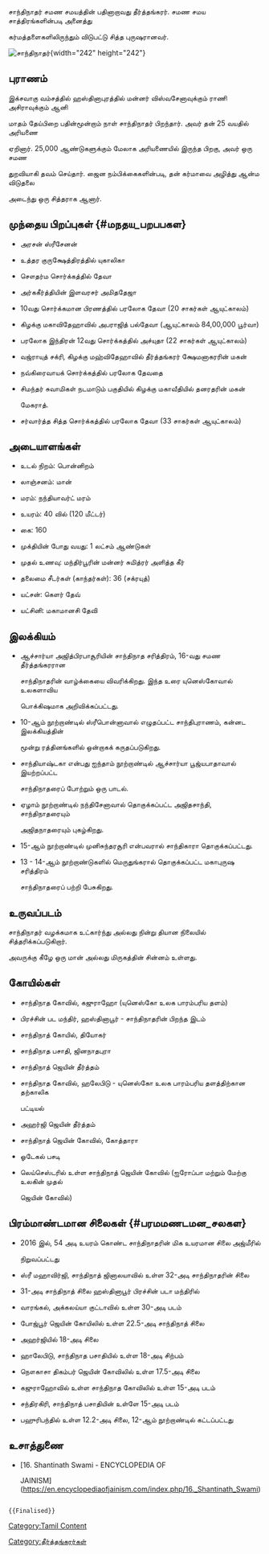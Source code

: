 சாந்திநாதர் சமண சமயத்தின் பதினாறாவது தீர்த்தங்கரர். சமண சமய சாத்திரங்களின்படி அனைத்து
கர்மத்தளைகளிலிருந்தும் விடுபட்டு சித்த புருஷரானவர்.
![சாந்திநாதர்](சாந்திநாதர்.png "சாந்திநாதர்"){width="242" height="242"}

## புராணம்

இக்சவாகு வம்சத்தில் ஹஸ்தினாபுரத்தில் மன்னர் விஸ்வசேனாவுக்கும் ராணி அசிராவுக்கும் ஆனி
மாதம் தேய்பிறை பதின்மூன்றாம் நாள் சாந்திநாதர் பிறந்தார். அவர் தன் 25 வயதில் அரியணை
ஏறினார். 25,000 ஆண்டுகளுக்கும் மேலாக அரியணையில் இருந்த பிறகு, அவர் ஒரு சமண
துறவியாகி தவம் செய்தார். ஜைன நம்பிக்கைகளின்படி, தன் கர்மாவை அழித்து ஆன்ம விடுதலை
அடைந்து ஒரு சித்தராக ஆனார்.

## முந்தைய பிறப்புகள் {#மநதய_பறபபகள}

-   அரசன் ஸ்ரீசேனன்
-   உத்தர குருக்ஷேத்திரத்தில் யுகாலிகா
-   சௌதர்ம சொர்க்கத்தில் தேவா
-   அர்ககீர்த்தியின் இளவரசர் அமிததேஜா
-   10வது சொர்க்கமான பிரணத்தில் பரலோக தேவா (20 சாகர்கள் ஆயுட்காலம்)
-   கிழக்கு மகாவிதேஹாவில் அபராஜித் பல்தேவா (ஆயுட்காலம் 84,00,000 பூர்வா)
-   பரலோக இந்திரன் 12வது சொர்க்கத்தில் அச்யுதா (22 சாகர்கள் ஆயுட்காலம்)
-   வஜ்ராயுத் சக்ரி, கிழக்கு மஹ்விதேஹாவில் தீர்த்தங்கரர் க்ஷேமனாகரரின் மகன்
-   நவ்கிரைவாயக் சொர்க்கத்தில் பரலோக தேவதை
-   சிமந்தர் சுவாமிகள் நடமாடும் பகுதியில் கிழக்கு மகாவீதியில் தனரதரின் மகன்
    மேகராத்.
-   சர்வார்த்த சித்த சொர்க்கத்தில் பரலோக தேவா (33 சாகர்கள் ஆயுட்காலம்)

## அடையாளங்கள்

-   உடல் நிறம்: பொன்னிறம்
-   லாஞ்சனம்: மான்
-   மரம்: நந்தியாவர்ட் மரம்
-   உயரம்: 40 வில் (120 மீட்டர்)
-   கை: 160
-   முக்தியின் போது வயது: 1 லட்சம் ஆண்டுகள்
-   முதல் உணவு: மந்திர்பூரின் மன்னர் சுமித்ரர் அளித்த கீர்
-   தலைமை சீடர்கள் (காந்தர்கள்): 36 (சக்ரயுத்)
-   யட்சன்: கெளர் தேவ்
-   யட்சினி: மகாமானசி தேவி

## இலக்கியம்

-   ஆச்சார்யா அஜித்பிரபாசூரியின் சாந்திநாத சரித்திரம், 16-வது சமண தீர்த்தங்கரரான
    சாந்திநாதரின் வாழ்க்கையை விவரிக்கிறது. இந்த உரை யுனெஸ்கோவால் உலகளாவிய
    பொக்கிஷமாக அறிவிக்கப்பட்டது.
-   10-ஆம் நூற்றாண்டில் ஸ்ரீபொன்னாவால் எழுதப்பட்ட சாந்திபுராணம், கன்னட இலக்கியத்தின்
    மூன்று ரத்தினங்களில் ஒன்றாகக் கருதப்படுகிறது.
-   சாந்தியாஷ்டகா என்பது ஐந்தாம் நூற்றாண்டில் ஆச்சார்யா பூஜ்யபாதாவால் இயற்றப்பட்ட
    சாந்திநாதரைப் போற்றும் ஒரு பாடல்.
-   ஏழாம் நூற்றாண்டில் நந்திசேனாவால் தொகுக்கப்பட்ட அஜிதசாந்தி, சாந்திநாதரையும்
    அஜிதநாதரையும் புகழ்கிறது.
-   15-ஆம் நூற்றாண்டில் முனிசுந்தரசூரி என்பவரால் சாந்திகாரா தொகுக்கப்பட்டது.
-   13 - 14-ஆம் நூற்றாண்டுகளில் மெருதுங்கரால் தொகுக்கப்பட்ட மகாபுருஷ சரித்திரம்
    சாந்திநாதரைப் பற்றி பேசுகிறது.

## உருவப்படம்

சாந்திநாதர் வழக்கமாக உட்கார்ந்து அல்லது நின்று தியான நிலையில் சித்தரிக்கப்படுகிறார்.
அவருக்கு கீழே ஒரு மான் அல்லது மிருகத்தின் சின்னம் உள்ளது.

## கோயில்கள்

-   சாந்திநாத கோவில், கஜுராஹோ (யுனெஸ்கோ உலக பாரம்பரிய தளம்)
-   பிரச்சின் பட மந்திர், ஹஸ்தினாபூர் - சாந்திநாதரின் பிறந்த இடம்
-   சாந்திநாத் கோயில், தியோகர்
-   சாந்திநாத பசாதி, ஜினநாதபுரா
-   சாந்திநாத் ஜெயின் தீர்த்தம்
-   சாந்திநாத கோவில், ஹலேபிடு - யுனெஸ்கோ உலக பாரம்பரிய தளத்திற்கான தற்காலிக
    பட்டியல்
-   அஹர்ஜி ஜெயின் தீர்த்தம்
-   சாந்திநாத் ஜெயின் கோவில், கோத்தாரா
-   ஓடேகல் பசடி
-   லெய்செஸ்டரில் உள்ள சாந்திநாத் ஜெயின் கோவில் (ஐரோப்பா மற்றும் மேற்கு உலகின் முதல்
    ஜெயின் கோவில்)

## பிரம்மாண்டமான சிலைகள் {#பரமமணடமன_சலகள}

-   2016 இல், 54 அடி உயரம் கொண்ட சாந்திநாதரின் மிக உயரமான சிலை அஜ்மீரில்
    நிறுவப்பட்டது
-   ஸ்ரீ மஹாவிர்ஜி, சாந்திநாத் ஜினாலயாவில் உள்ள 32-அடி சாந்திநாதரின் சிலை
-   31-அடி சாந்திநாத் சிலை ஹஸ்தினாபூர் பிரச்சின் படா மந்திரில்
-   வாரங்கல், அக்கலய்யா குட்டாவில் உள்ள 30-அடி படம்
-   போஜ்பூர் ஜெயின் கோயிலில் உள்ள 22.5-அடி சாந்திநாத் சிலை
-   அஹர்ஜியில் 18-அடி சிலை
-   ஹாலேபிடு, சாந்திநாத பசாதியில் உள்ள 18-அடி சிற்பம்
-   நௌகாசா திகம்பர் ஜெயின் கோவிலில் உள்ள 17.5-அடி சிலை
-   கஜுராஹோவில் உள்ள சாந்திநாத கோவிலில் உள்ள 15-அடி படம்
-   சந்திரகிரி, சாந்திநாத் பசாதியின் உள்ளே 15-அடி படம்
-   பஹுரிபந்தில் உள்ள 12.2-அடி சிலை, 12-ஆம் நூற்றாண்டில் கட்டப்பட்டது

## உசாத்துணை

-   [16. Shantinath Swami - ENCYCLOPEDIA OF
    JAINISM](https://en.encyclopediaofjainism.com/index.php/16._Shantinath_Swami)

```{=mediawiki}
{{Finalised}}
```
[Category:Tamil Content](Category:Tamil_Content "wikilink")
[Category:தீர்த்தங்கரர்கள்](Category:தீர்த்தங்கரர்கள் "wikilink")
